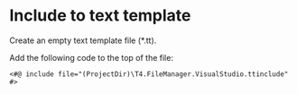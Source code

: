# Include to text template

Create an empty text template file (*.tt). 

Add the following code to the top of the file:

```
<#@ include file="(ProjectDir)\T4.FileManager.VisualStudio.ttinclude" #>
```
